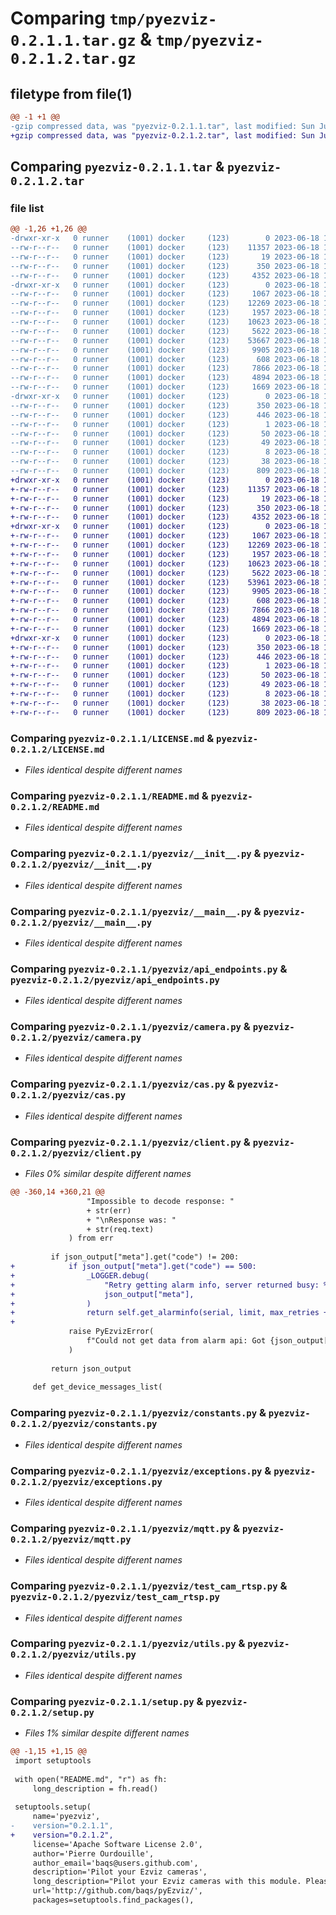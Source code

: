 # Comparing `tmp/pyezviz-0.2.1.1.tar.gz` & `tmp/pyezviz-0.2.1.2.tar.gz`

## filetype from file(1)

```diff
@@ -1 +1 @@
-gzip compressed data, was "pyezviz-0.2.1.1.tar", last modified: Sun Jun 18 10:03:01 2023, max compression
+gzip compressed data, was "pyezviz-0.2.1.2.tar", last modified: Sun Jun 18 17:17:33 2023, max compression
```

## Comparing `pyezviz-0.2.1.1.tar` & `pyezviz-0.2.1.2.tar`

### file list

```diff
@@ -1,26 +1,26 @@
-drwxr-xr-x   0 runner    (1001) docker     (123)        0 2023-06-18 10:03:01.527027 pyezviz-0.2.1.1/
--rw-r--r--   0 runner    (1001) docker     (123)    11357 2023-06-18 10:02:51.000000 pyezviz-0.2.1.1/LICENSE.md
--rw-r--r--   0 runner    (1001) docker     (123)       19 2023-06-18 10:02:51.000000 pyezviz-0.2.1.1/MANIFEST.in
--rw-r--r--   0 runner    (1001) docker     (123)      350 2023-06-18 10:03:01.527027 pyezviz-0.2.1.1/PKG-INFO
--rw-r--r--   0 runner    (1001) docker     (123)     4352 2023-06-18 10:02:51.000000 pyezviz-0.2.1.1/README.md
-drwxr-xr-x   0 runner    (1001) docker     (123)        0 2023-06-18 10:03:01.523026 pyezviz-0.2.1.1/pyezviz/
--rw-r--r--   0 runner    (1001) docker     (123)     1067 2023-06-18 10:02:51.000000 pyezviz-0.2.1.1/pyezviz/__init__.py
--rw-r--r--   0 runner    (1001) docker     (123)    12269 2023-06-18 10:02:51.000000 pyezviz-0.2.1.1/pyezviz/__main__.py
--rw-r--r--   0 runner    (1001) docker     (123)     1957 2023-06-18 10:02:51.000000 pyezviz-0.2.1.1/pyezviz/api_endpoints.py
--rw-r--r--   0 runner    (1001) docker     (123)    10623 2023-06-18 10:02:51.000000 pyezviz-0.2.1.1/pyezviz/camera.py
--rw-r--r--   0 runner    (1001) docker     (123)     5622 2023-06-18 10:02:51.000000 pyezviz-0.2.1.1/pyezviz/cas.py
--rw-r--r--   0 runner    (1001) docker     (123)    53667 2023-06-18 10:02:51.000000 pyezviz-0.2.1.1/pyezviz/client.py
--rw-r--r--   0 runner    (1001) docker     (123)     9905 2023-06-18 10:02:51.000000 pyezviz-0.2.1.1/pyezviz/constants.py
--rw-r--r--   0 runner    (1001) docker     (123)      608 2023-06-18 10:02:51.000000 pyezviz-0.2.1.1/pyezviz/exceptions.py
--rw-r--r--   0 runner    (1001) docker     (123)     7866 2023-06-18 10:02:51.000000 pyezviz-0.2.1.1/pyezviz/mqtt.py
--rw-r--r--   0 runner    (1001) docker     (123)     4894 2023-06-18 10:02:51.000000 pyezviz-0.2.1.1/pyezviz/test_cam_rtsp.py
--rw-r--r--   0 runner    (1001) docker     (123)     1669 2023-06-18 10:02:51.000000 pyezviz-0.2.1.1/pyezviz/utils.py
-drwxr-xr-x   0 runner    (1001) docker     (123)        0 2023-06-18 10:03:01.527027 pyezviz-0.2.1.1/pyezviz.egg-info/
--rw-r--r--   0 runner    (1001) docker     (123)      350 2023-06-18 10:03:01.000000 pyezviz-0.2.1.1/pyezviz.egg-info/PKG-INFO
--rw-r--r--   0 runner    (1001) docker     (123)      446 2023-06-18 10:03:01.000000 pyezviz-0.2.1.1/pyezviz.egg-info/SOURCES.txt
--rw-r--r--   0 runner    (1001) docker     (123)        1 2023-06-18 10:03:01.000000 pyezviz-0.2.1.1/pyezviz.egg-info/dependency_links.txt
--rw-r--r--   0 runner    (1001) docker     (123)       50 2023-06-18 10:03:01.000000 pyezviz-0.2.1.1/pyezviz.egg-info/entry_points.txt
--rw-r--r--   0 runner    (1001) docker     (123)       49 2023-06-18 10:03:01.000000 pyezviz-0.2.1.1/pyezviz.egg-info/requires.txt
--rw-r--r--   0 runner    (1001) docker     (123)        8 2023-06-18 10:03:01.000000 pyezviz-0.2.1.1/pyezviz.egg-info/top_level.txt
--rw-r--r--   0 runner    (1001) docker     (123)       38 2023-06-18 10:03:01.527027 pyezviz-0.2.1.1/setup.cfg
--rw-r--r--   0 runner    (1001) docker     (123)      809 2023-06-18 10:02:51.000000 pyezviz-0.2.1.1/setup.py
+drwxr-xr-x   0 runner    (1001) docker     (123)        0 2023-06-18 17:17:33.994405 pyezviz-0.2.1.2/
+-rw-r--r--   0 runner    (1001) docker     (123)    11357 2023-06-18 17:17:25.000000 pyezviz-0.2.1.2/LICENSE.md
+-rw-r--r--   0 runner    (1001) docker     (123)       19 2023-06-18 17:17:25.000000 pyezviz-0.2.1.2/MANIFEST.in
+-rw-r--r--   0 runner    (1001) docker     (123)      350 2023-06-18 17:17:33.990405 pyezviz-0.2.1.2/PKG-INFO
+-rw-r--r--   0 runner    (1001) docker     (123)     4352 2023-06-18 17:17:25.000000 pyezviz-0.2.1.2/README.md
+drwxr-xr-x   0 runner    (1001) docker     (123)        0 2023-06-18 17:17:33.990405 pyezviz-0.2.1.2/pyezviz/
+-rw-r--r--   0 runner    (1001) docker     (123)     1067 2023-06-18 17:17:25.000000 pyezviz-0.2.1.2/pyezviz/__init__.py
+-rw-r--r--   0 runner    (1001) docker     (123)    12269 2023-06-18 17:17:25.000000 pyezviz-0.2.1.2/pyezviz/__main__.py
+-rw-r--r--   0 runner    (1001) docker     (123)     1957 2023-06-18 17:17:25.000000 pyezviz-0.2.1.2/pyezviz/api_endpoints.py
+-rw-r--r--   0 runner    (1001) docker     (123)    10623 2023-06-18 17:17:25.000000 pyezviz-0.2.1.2/pyezviz/camera.py
+-rw-r--r--   0 runner    (1001) docker     (123)     5622 2023-06-18 17:17:25.000000 pyezviz-0.2.1.2/pyezviz/cas.py
+-rw-r--r--   0 runner    (1001) docker     (123)    53961 2023-06-18 17:17:25.000000 pyezviz-0.2.1.2/pyezviz/client.py
+-rw-r--r--   0 runner    (1001) docker     (123)     9905 2023-06-18 17:17:25.000000 pyezviz-0.2.1.2/pyezviz/constants.py
+-rw-r--r--   0 runner    (1001) docker     (123)      608 2023-06-18 17:17:25.000000 pyezviz-0.2.1.2/pyezviz/exceptions.py
+-rw-r--r--   0 runner    (1001) docker     (123)     7866 2023-06-18 17:17:25.000000 pyezviz-0.2.1.2/pyezviz/mqtt.py
+-rw-r--r--   0 runner    (1001) docker     (123)     4894 2023-06-18 17:17:25.000000 pyezviz-0.2.1.2/pyezviz/test_cam_rtsp.py
+-rw-r--r--   0 runner    (1001) docker     (123)     1669 2023-06-18 17:17:25.000000 pyezviz-0.2.1.2/pyezviz/utils.py
+drwxr-xr-x   0 runner    (1001) docker     (123)        0 2023-06-18 17:17:33.990405 pyezviz-0.2.1.2/pyezviz.egg-info/
+-rw-r--r--   0 runner    (1001) docker     (123)      350 2023-06-18 17:17:33.000000 pyezviz-0.2.1.2/pyezviz.egg-info/PKG-INFO
+-rw-r--r--   0 runner    (1001) docker     (123)      446 2023-06-18 17:17:33.000000 pyezviz-0.2.1.2/pyezviz.egg-info/SOURCES.txt
+-rw-r--r--   0 runner    (1001) docker     (123)        1 2023-06-18 17:17:33.000000 pyezviz-0.2.1.2/pyezviz.egg-info/dependency_links.txt
+-rw-r--r--   0 runner    (1001) docker     (123)       50 2023-06-18 17:17:33.000000 pyezviz-0.2.1.2/pyezviz.egg-info/entry_points.txt
+-rw-r--r--   0 runner    (1001) docker     (123)       49 2023-06-18 17:17:33.000000 pyezviz-0.2.1.2/pyezviz.egg-info/requires.txt
+-rw-r--r--   0 runner    (1001) docker     (123)        8 2023-06-18 17:17:33.000000 pyezviz-0.2.1.2/pyezviz.egg-info/top_level.txt
+-rw-r--r--   0 runner    (1001) docker     (123)       38 2023-06-18 17:17:33.994405 pyezviz-0.2.1.2/setup.cfg
+-rw-r--r--   0 runner    (1001) docker     (123)      809 2023-06-18 17:17:25.000000 pyezviz-0.2.1.2/setup.py
```

### Comparing `pyezviz-0.2.1.1/LICENSE.md` & `pyezviz-0.2.1.2/LICENSE.md`

 * *Files identical despite different names*

### Comparing `pyezviz-0.2.1.1/README.md` & `pyezviz-0.2.1.2/README.md`

 * *Files identical despite different names*

### Comparing `pyezviz-0.2.1.1/pyezviz/__init__.py` & `pyezviz-0.2.1.2/pyezviz/__init__.py`

 * *Files identical despite different names*

### Comparing `pyezviz-0.2.1.1/pyezviz/__main__.py` & `pyezviz-0.2.1.2/pyezviz/__main__.py`

 * *Files identical despite different names*

### Comparing `pyezviz-0.2.1.1/pyezviz/api_endpoints.py` & `pyezviz-0.2.1.2/pyezviz/api_endpoints.py`

 * *Files identical despite different names*

### Comparing `pyezviz-0.2.1.1/pyezviz/camera.py` & `pyezviz-0.2.1.2/pyezviz/camera.py`

 * *Files identical despite different names*

### Comparing `pyezviz-0.2.1.1/pyezviz/cas.py` & `pyezviz-0.2.1.2/pyezviz/cas.py`

 * *Files identical despite different names*

### Comparing `pyezviz-0.2.1.1/pyezviz/client.py` & `pyezviz-0.2.1.2/pyezviz/client.py`

 * *Files 0% similar despite different names*

```diff
@@ -360,14 +360,21 @@
                 "Impossible to decode response: "
                 + str(err)
                 + "\nResponse was: "
                 + str(req.text)
             ) from err
 
         if json_output["meta"].get("code") != 200:
+            if json_output["meta"].get("code") == 500:
+                _LOGGER.debug(
+                    "Retry getting alarm info, server returned busy: %s",
+                    json_output["meta"],
+                )
+                return self.get_alarminfo(serial, limit, max_retries + 1)
+
             raise PyEzvizError(
                 f"Could not get data from alarm api: Got {json_output['meta']})"
             )
 
         return json_output
 
     def get_device_messages_list(
```

### Comparing `pyezviz-0.2.1.1/pyezviz/constants.py` & `pyezviz-0.2.1.2/pyezviz/constants.py`

 * *Files identical despite different names*

### Comparing `pyezviz-0.2.1.1/pyezviz/exceptions.py` & `pyezviz-0.2.1.2/pyezviz/exceptions.py`

 * *Files identical despite different names*

### Comparing `pyezviz-0.2.1.1/pyezviz/mqtt.py` & `pyezviz-0.2.1.2/pyezviz/mqtt.py`

 * *Files identical despite different names*

### Comparing `pyezviz-0.2.1.1/pyezviz/test_cam_rtsp.py` & `pyezviz-0.2.1.2/pyezviz/test_cam_rtsp.py`

 * *Files identical despite different names*

### Comparing `pyezviz-0.2.1.1/pyezviz/utils.py` & `pyezviz-0.2.1.2/pyezviz/utils.py`

 * *Files identical despite different names*

### Comparing `pyezviz-0.2.1.1/setup.py` & `pyezviz-0.2.1.2/setup.py`

 * *Files 1% similar despite different names*

```diff
@@ -1,15 +1,15 @@
 import setuptools
 
 with open("README.md", "r") as fh:
     long_description = fh.read()
 
 setuptools.setup(
     name='pyezviz',
-    version="0.2.1.1",
+    version="0.2.1.2",
     license='Apache Software License 2.0',
     author='Pierre Ourdouille',
     author_email='baqs@users.github.com',
     description='Pilot your Ezviz cameras',
     long_description="Pilot your Ezviz cameras with this module. Please view readme on github",
     url='http://github.com/baqs/pyEzviz/',
     packages=setuptools.find_packages(),
```

